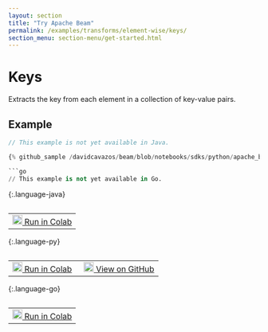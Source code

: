 ```yaml
---
layout: section
title: "Try Apache Beam"
permalink: /examples/transforms/element-wise/keys/
section_menu: section-menu/get-started.html
---
```

<!--
Licensed under the Apache License, Version 2.0 (the "License");
you may not use this file except in compliance with the License.
You may obtain a copy of the License at

http://www.apache.org/licenses/LICENSE-2.0

Unless required by applicable law or agreed to in writing, software
distributed under the License is distributed on an "AS IS" BASIS,
WITHOUT WARRANTIES OR CONDITIONS OF ANY KIND, either express or implied.
See the License for the specific language governing permissions and
limitations under the License.
-->

# Keys

Extracts the key from each element in a collection of key-value pairs.

## Example

```java
// This example is not yet available in Java.
```

```py
{% github_sample /davidcavazos/beam/blob/notebooks/sdks/python/apache_beam/examples/snippets/transforms/element_wise/keys.py tag:keys %}```

```go
// This example is not yet available in Go.
```

{:.language-java}
<table align="left">
  <td>
    <a target="_blank" class="button"
        href="https://colab.sandbox.google.com/github/{{ site.branch_repo }}/examples/notebooks/transforms/element-wise/keys-java.ipynb">
      <img src="https://www.tensorflow.org/images/colab_logo_32px.png" width="20px" height="20px" />
      Run in Colab
    </a>
  </td>
</table>

{:.language-py}
<table align="left">
  <td>
    <a target="_blank" class="button"
        href="https://colab.sandbox.google.com/github/{{ site.branch_repo }}/examples/notebooks/transforms/element-wise/keys-py.ipynb">
      <img src="https://www.tensorflow.org/images/colab_logo_32px.png" width="20px" height="20px" />
      Run in Colab
    </a>
  </td>
  <td style="padding-left:1em">
    <a target="_blank" class="button"
        href="https://github.com/{{ site.branch_repo }}/sdks/python/apache_beam/examples/snippets/transforms/element_wise/keys.py">
      <img src="https://www.tensorflow.org/images/GitHub-Mark-32px.png" width="20px" height="20px" />
      View on GitHub
    </a>
  </td>
</table>

{:.language-go}
<table align="left">
  <td>
    <a target="_blank" class="button"
        href="https://colab.sandbox.google.com/github/{{ site.branch_repo }}/examples/notebooks/transforms/element-wise/keys-go.ipynb">
      <img src="https://www.tensorflow.org/images/colab_logo_32px.png" width="20px" height="20px" />
      Run in Colab
    </a>
  </td>
</table>
